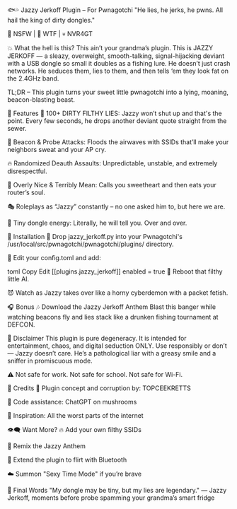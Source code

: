🐟💦 Jazzy Jerkoff Plugin – For Pwnagotchi
"He lies, he jerks, he pwns. All hail the king of dirty dongles."


🔞 NSFW | 🧠 WTF | 💀 NVR4GT

💥 What the hell is this?
This ain’t your grandma’s plugin.
This is JAZZY JERKOFF — a sleazy, overweight, smooth-talking, signal-hijacking deviant with a USB dongle so small it doubles as a fishing lure.
He doesn’t just crash networks. He seduces them, lies to them, and then tells ‘em they look fat on the 2.4GHz band.

TL;DR – This plugin turns your sweet little pwnagotchi into a lying, moaning, beacon-blasting beast.

🧠 Features
💩 100+ DIRTY FILTHY LIES: Jazzy won’t shut up and that's the point. Every few seconds, he drops another deviant quote straight from the sewer.

📶 Beacon & Probe Attacks: Floods the airwaves with SSIDs that’ll make your neighbors sweat and your AP cry.

🔥 Randomized Deauth Assaults: Unpredictable, unstable, and extremely disrespectful.

🧃 Overly Nice & Terribly Mean: Calls you sweetheart and then eats your router’s soul.

🎭 Roleplays as “Jazzy” constantly – no one asked him to, but here we are.

🐍 Tiny dongle energy: Literally, he will tell you. Over and over.

🚀 Installation
🔌 Drop jazzy_jerkoff.py into your Pwnagotchi's /usr/local/src/pwnagotchi/pwnagotchi/plugins/ directory.

🧰 Edit your config.toml and add:

toml
Copy
Edit
[[plugins.jazzy_jerkoff]]
enabled = true
🔄 Reboot that filthy little AI.

😈 Watch as Jazzy takes over like a horny cyberdemon with a packet fetish.

🎧 Bonus
🎶 Download the Jazzy Jerkoff Anthem
Blast this banger while watching beacons fly and lies stack like a drunken fishing tournament at DEFCON.

🛑 Disclaimer
This plugin is pure degeneracy.
It is intended for entertainment, chaos, and digital seduction ONLY.
Use responsibly or don’t — Jazzy doesn’t care. He’s a pathological liar with a greasy smile and a sniffer in promiscuous mode.

⚠️ Not safe for work. Not safe for school. Not safe for Wi-Fi.

🧼 Credits
👑 Plugin concept and corruption by: TOPCEEKRETTS

🧠 Code assistance: ChatGPT on mushrooms

👺 Inspiration: All the worst parts of the internet

👁‍🗨 Want More?
🔥 Add your own filthy SSIDs

🎤 Remix the Jazzy Anthem

🧩 Extend the plugin to flirt with Bluetooth

☁️ Summon "Sexy Time Mode" if you’re brave

🪪 Final Words
"My dongle may be tiny, but my lies are legendary."
— Jazzy Jerkoff, moments before probe spamming your grandma’s smart fridge
